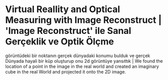 # Virtual Reallity and Optical Measuring with Image Reconstruct | 'Image Reconstruct' ile Sanal Gerçeklik ve Optik Ölçme
görüntüdeki bir noktanın gerçek dünyadaki konumu bulduk ve gerçek Dünyada hayali bir küp oluşturup onu 2d görüntüye yansıttık |  We found the location of a point in the image in the real world and created an imaginary cube in the real World and projected it onto the 2D image.

